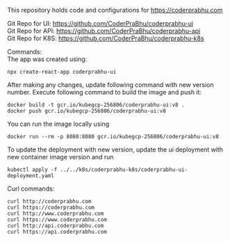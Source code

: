 This repository holds code and configurations for https://coderprabhu.com

Git Repo for UI: https://github.com/CoderPraBhu/coderprabhu-ui  
Git Repo for API: https://github.com/CoderPraBhu/coderprabhu-api  
Git Repo for K8S: https://github.com/CoderPraBhu/coderprabhu-k8s  

Commands:  
The app was created using: 
````
npx create-react-app coderprabhu-ui
````
After making any changes, update following command with new version number.
Execute following command to build the image and push it:  
````
docker build -t gcr.io/kubegcp-256806/coderprabhu-ui:v8 .  
docker push gcr.io/kubegcp-256806/coderprabhu-ui:v8  
````
You can run the image locally using
````
docker run --rm -p 8080:8080 gcr.io/kubegcp-256806/coderprabhu-ui:v8  
````
To update the deployment with new version, update the ui deployment with new 
container image version and run
````
kubectl apply -f ../../k8s/coderprabhu-k8s/coderprabhu-ui-deployment.yaml  
````
Curl commands:   
````
curl http://coderprabhu.com
curl https://coderprabhu.com
curl http://www.coderprabhu.com
curl https://www.coderprabhu.com
curl http://api.coderprabhu.com
curl https://api.coderprabhu.com
````   